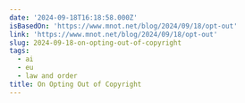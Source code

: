 ```yaml
---
date: '2024-09-18T16:18:58.000Z'
isBasedOn: 'https://www.mnot.net/blog/2024/09/18/opt-out'
link: 'https://www.mnot.net/blog/2024/09/18/opt-out'
slug: 2024-09-18-on-opting-out-of-copyright
tags:
  - ai
  - eu
  - law and order
title: On Opting Out of Copyright
---
```

 
